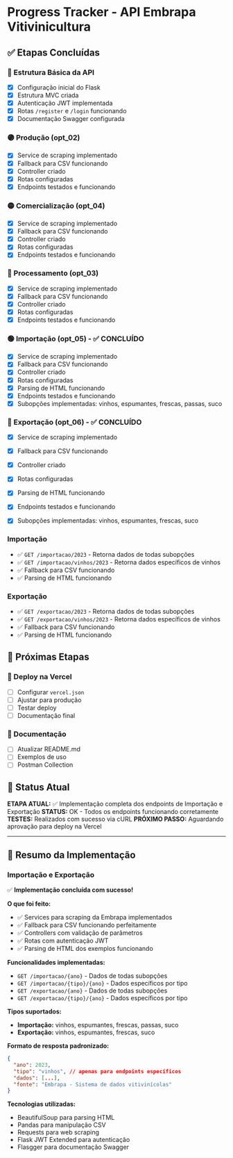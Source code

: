 # Progress Tracker - API Embrapa Vitivinicultura

## ✅ Etapas Concluídas

### 🔧 Estrutura Básica da API
- [x] Configuração inicial do Flask
- [x] Estrutura MVC criada
- [x] Autenticação JWT implementada
- [x] Rotas `/register` e `/login` funcionando
- [x] Documentação Swagger configurada

### 🟣 Produção (opt_02)
- [x] Service de scraping implementado
- [x] Fallback para CSV funcionando
- [x] Controller criado
- [x] Rotas configuradas
- [x] Endpoints testados e funcionando

### 🟡 Comercialização (opt_04)
- [x] Service de scraping implementado
- [x] Fallback para CSV funcionando
- [x] Controller criado
- [x] Rotas configuradas
- [x] Endpoints testados e funcionando

### 🔵 Processamento (opt_03)
- [x] Service de scraping implementado
- [x] Fallback para CSV funcionando
- [x] Controller criado
- [x] Rotas configuradas
- [x] Endpoints testados e funcionando

### 🟢 Importação (opt_05) - ✅ CONCLUÍDO
- [x] Service de scraping implementado
- [x] Fallback para CSV funcionando
- [x] Controller criado
- [x] Rotas configuradas
- [x] Parsing de HTML funcionando
- [x] Endpoints testados e funcionando
- [x] Subopções implementadas: vinhos, espumantes, frescas, passas, suco

### 🔴 Exportação (opt_06) - ✅ CONCLUÍDO
- [x] Service de scraping implementado
- [x] Fallback para CSV funcionando
- [x] Controller criado
- [x] Rotas configuradas
- [x] Parsing de HTML funcionando
- [x] Endpoints testados e funcionando
- [x] Subopções implementadas: vinhos, espumantes, frescas, suco


### Importação
- ✅ `GET /importacao/2023` - Retorna dados de todas subopções
- ✅ `GET /importacao/vinhos/2023` - Retorna dados específicos de vinhos
- ✅ Fallback para CSV funcionando
- ✅ Parsing de HTML funcionando

### Exportação
- ✅ `GET /exportacao/2023` - Retorna dados de todas subopções
- ✅ `GET /exportacao/vinhos/2023` - Retorna dados específicos de vinhos
- ✅ Fallback para CSV funcionando
- ✅ Parsing de HTML funcionando

## 📌 Próximas Etapas

### 🚀 Deploy na Vercel
- [ ] Configurar `vercel.json`
- [ ] Ajustar para produção
- [ ] Testar deploy
- [ ] Documentação final

### 📝 Documentação
- [ ] Atualizar README.md
- [ ] Exemplos de uso
- [ ] Postman Collection

## 🎯 Status Atual

**ETAPA ATUAL:** ✅ Implementação completa dos endpoints de Importação e Exportação
**STATUS:** OK - Todos os endpoints funcionando corretamente
**TESTES:** Realizados com sucesso via cURL
**PRÓXIMO PASSO:** Aguardando aprovação para deploy na Vercel

---

## 🧩 Resumo da Implementação

### Importação e Exportação
✅ **Implementação concluída com sucesso!**

**O que foi feito:**
- ✅ Services para scraping da Embrapa implementados
- ✅ Fallback para CSV funcionando perfeitamente
- ✅ Controllers com validação de parâmetros
- ✅ Rotas com autenticação JWT
- ✅ Parsing de HTML dos exemplos funcionando


**Funcionalidades implementadas:**
- `GET /importacao/{ano}` - Dados de todas subopções
- `GET /importacao/{tipo}/{ano}` - Dados específicos por tipo
- `GET /exportacao/{ano}` - Dados de todas subopções  
- `GET /exportacao/{tipo}/{ano}` - Dados específicos por tipo

**Tipos suportados:**
- **Importação:** vinhos, espumantes, frescas, passas, suco
- **Exportação:** vinhos, espumantes, frescas, suco

**Formato de resposta padronizado:**
```json
{
  "ano": 2023,
  "tipo": "vinhos", // apenas para endpoints específicos
  "dados": [...],
  "fonte": "Embrapa - Sistema de dados vitivinícolas"
}
```

**Tecnologias utilizadas:**
- BeautifulSoup para parsing HTML
- Pandas para manipulação CSV
- Requests para web scraping
- Flask JWT Extended para autenticação
- Flasgger para documentação Swagger
